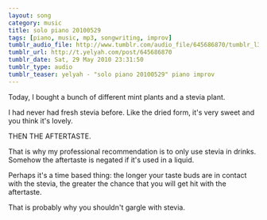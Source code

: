 ```yaml
---
layout: song
category: music
title: solo piano 20100529
tags: [piano, music, mp3, songwriting, improv]
tumblr_audio_file: http://www.tumblr.com/audio_file/645686870/tumblr_l37tx2wLW01qzo4ep
tumblr_url: http://t.yelyah.com/post/645686870
tumblr_date: Sat, 29 May 2010 23:31:50
tumblr_type: audio
tumblr_teaser: yelyah - "solo piano 20100529" piano improv
---
```

Today, I bought a bunch of different mint plants and a stevia plant.

I had never had fresh stevia before. Like the dried form, it's very sweet and you think it's lovely.

THEN THE AFTERTASTE.

That is why my professional recommendation is to only use stevia in drinks. Somehow the aftertaste is negated if it's used in a liquid.

Perhaps it's a time based thing: the longer your taste buds are in contact with the stevia, the greater the chance that you will get hit with the aftertaste.

That is probably why you shouldn't gargle with stevia.
